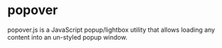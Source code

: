 popover
=======

popover.js is a JavaScript popup/lightbox utility that allows loading any content into an un-styled popup window.